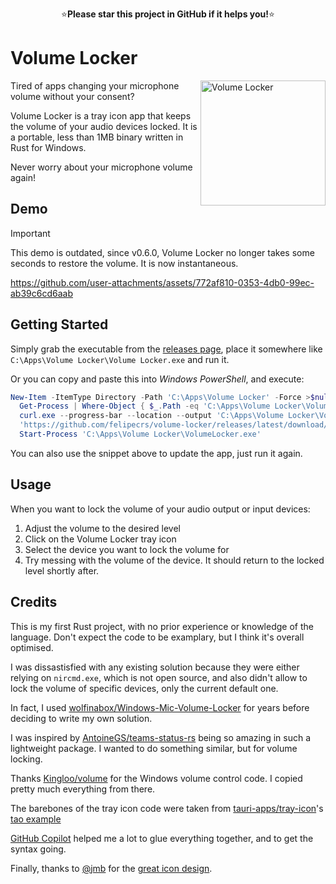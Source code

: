 <p align="center">
⭐<b>Please star this project in GitHub if it helps you!</b>⭐
</p>

# Volume Locker

<img align="right" width="200" alt="Volume Locker" src="https://github.com/user-attachments/assets/20dbba8d-f86f-4f88-b72c-088180ecbe30" />

Tired of apps changing your microphone volume without your consent?

Volume Locker is a tray icon app that keeps the volume of your audio devices locked. It is a portable, less than 1MB binary written in Rust for Windows.

Never worry about your microphone volume again!

## Demo

> [!IMPORTANT]
> This demo is outdated, since v0.6.0, Volume Locker no longer takes some seconds to restore the volume. It is now instantaneous.

https://github.com/user-attachments/assets/772af810-0353-4db0-99ec-ab39c6cd6aab

## Getting Started

Simply grab the executable from the [releases page](https://github.com/felipecrs/volume-locker/releases), place it somewhere like `C:\Apps\Volume Locker\Volume Locker.exe` and run it.

Or you can copy and paste this into _Windows PowerShell_, and execute:

```powershell
New-Item -ItemType Directory -Path 'C:\Apps\Volume Locker' -Force >$null; `
  Get-Process | Where-Object { $_.Path -eq 'C:\Apps\Volume Locker\VolumeLocker.exe' } | Stop-Process; `
  curl.exe --progress-bar --location --output 'C:\Apps\Volume Locker\VolumeLocker.exe' `
  'https://github.com/felipecrs/volume-locker/releases/latest/download/VolumeLocker.exe'; `
  Start-Process 'C:\Apps\Volume Locker\VolumeLocker.exe'
```

You can also use the snippet above to update the app, just run it again.

## Usage

When you want to lock the volume of your audio output or input devices:

1. Adjust the volume to the desired level
2. Click on the Volume Locker tray icon
3. Select the device you want to lock the volume for
4. Try messing with the volume of the device. It should return to the locked level shortly after.

## Credits

This is my first Rust project, with no prior experience or knowledge of the language. Don't expect the code to be examplary, but I think it's overall optimised.

I was dissastisfied with any existing solution because they were either relying on `nircmd.exe`, which is not open source, and also didn't allow to lock the volume of specific devices, only the current default one.

In fact, I used [wolfinabox/Windows-Mic-Volume-Locker](https://github.com/wolfinabox/Windows-Mic-Volume-Locker) for years before deciding to write my own solution.

I was inspired by [AntoineGS/teams-status-rs](https://github.com/AntoineGS/teams-status-rs) being so amazing in such a lightweight package. I wanted to do something similar, but for volume locking.

Thanks [Kingloo/volume](https://github.com/Kingloo/volume) for the Windows volume control code. I copied pretty much everything from there.

The barebones of the tray icon code were taken from [tauri-apps/tray-icon](https://github.com/tauri-apps/tray-icon)'s [tao example](https://github.com/tauri-apps/tray-icon/blob/97723fd207add9c3bb0511cb0e4d04d8652a0027/examples/tao.rs)

[GitHub Copilot](https://github.com/copilot/) helped me a lot to glue everything together, and to get the syntax going.

Finally, thanks to [@jmb](https://github.com/jmb) for the [great icon design](https://github.com/Templarian/MaterialDesign/issues/7714).
